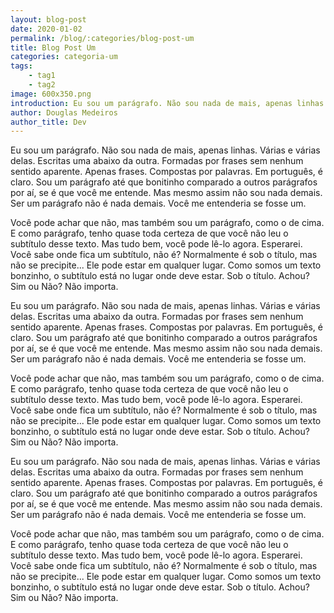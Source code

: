 ```yaml
---
layout: blog-post
date: 2020-01-02
permalink: /blog/:categories/blog-post-um
title: Blog Post Um
categories: categoria-um
tags:
    - tag1
    - tag2
image: 600x350.png
introduction: Eu sou um parágrafo. Não sou nada de mais, apenas linhas. Várias e várias delas. Escritas uma abaixo da outra. Formadas por frases sem nenhum sentido aparente. Apenas frases. Compostas por palavras. Em português, é claro.
author: Douglas Medeiros
author_title: Dev
---
```


Eu sou um parágrafo. Não sou nada de mais, apenas linhas. Várias e várias delas. Escritas uma abaixo da outra. Formadas por frases sem nenhum sentido aparente. Apenas frases. Compostas por palavras. Em português, é claro. Sou um parágrafo até que bonitinho comparado a outros parágrafos por aí, se é que você me entende. Mas mesmo assim não sou nada demais. Ser um parágrafo não é nada demais. Você me entenderia se fosse um.



Você pode achar que não, mas também sou um parágrafo, como o de cima. E como parágrafo, tenho quase toda certeza de que você não leu o subtítulo desse texto. Mas tudo bem, você pode lê-lo agora. Esperarei. Você sabe onde fica um subtítulo, não é? Normalmente é sob o título, mas não se precipite... Ele pode estar em qualquer lugar. Como somos um texto bonzinho, o subtítulo está no lugar onde deve estar. Sob o título. Achou? Sim ou Não? Não importa.


Eu sou um parágrafo. Não sou nada de mais, apenas linhas. Várias e várias delas. Escritas uma abaixo da outra. Formadas por frases sem nenhum sentido aparente. Apenas frases. Compostas por palavras. Em português, é claro. Sou um parágrafo até que bonitinho comparado a outros parágrafos por aí, se é que você me entende. Mas mesmo assim não sou nada demais. Ser um parágrafo não é nada demais. Você me entenderia se fosse um.



Você pode achar que não, mas também sou um parágrafo, como o de cima. E como parágrafo, tenho quase toda certeza de que você não leu o subtítulo desse texto. Mas tudo bem, você pode lê-lo agora. Esperarei. Você sabe onde fica um subtítulo, não é? Normalmente é sob o título, mas não se precipite... Ele pode estar em qualquer lugar. Como somos um texto bonzinho, o subtítulo está no lugar onde deve estar. Sob o título. Achou? Sim ou Não? Não importa.


Eu sou um parágrafo. Não sou nada de mais, apenas linhas. Várias e várias delas. Escritas uma abaixo da outra. Formadas por frases sem nenhum sentido aparente. Apenas frases. Compostas por palavras. Em português, é claro. Sou um parágrafo até que bonitinho comparado a outros parágrafos por aí, se é que você me entende. Mas mesmo assim não sou nada demais. Ser um parágrafo não é nada demais. Você me entenderia se fosse um.



Você pode achar que não, mas também sou um parágrafo, como o de cima. E como parágrafo, tenho quase toda certeza de que você não leu o subtítulo desse texto. Mas tudo bem, você pode lê-lo agora. Esperarei. Você sabe onde fica um subtítulo, não é? Normalmente é sob o título, mas não se precipite... Ele pode estar em qualquer lugar. Como somos um texto bonzinho, o subtítulo está no lugar onde deve estar. Sob o título. Achou? Sim ou Não? Não importa.



